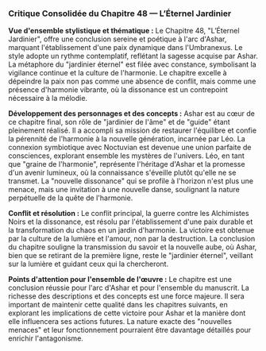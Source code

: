 ### Critique Consolidée du Chapitre 48 — L’Éternel Jardinier

**Vue d'ensemble stylistique et thématique :**
Le Chapitre 48, "L’Éternel Jardinier", offre une conclusion sereine et poétique à l'arc d'Ashar, marquant l'établissement d'une paix dynamique dans l'Umbranexus. Le style adopte un rythme contemplatif, reflétant la sagesse acquise par Ashar. La métaphore du "jardinier éternel" est filée avec constance, symbolisant la vigilance continue et la culture de l'harmonie. Le chapitre excelle à dépeindre la paix non pas comme une absence de conflit, mais comme une présence d'harmonie vibrante, où la dissonance est un contrepoint nécessaire à la mélodie.

**Développement des personnages et des concepts :**
Ashar est au cœur de ce chapitre final, son rôle de "jardinier de l'âme" et de "guide" étant pleinement réalisé. Il a accompli sa mission de restaurer l'équilibre et confie la pérennité de l'harmonie à la nouvelle génération, incarnée par Léo. La connexion symbiotique avec Noctuvian est devenue une union parfaite de consciences, explorant ensemble les mystères de l'univers. Léo, en tant que "graine de l'harmonie", représente l'héritage d'Ashar et la promesse d'un avenir lumineux, où la connaissance s'éveille plutôt qu'elle ne se transmet. La "nouvelle dissonance" qui se profile à l'horizon n'est plus une menace, mais une invitation à une nouvelle danse, soulignant la nature perpétuelle de la quête de l'harmonie.

**Conflit et résolution :**
Le conflit principal, la guerre contre les Alchimistes Noirs et la dissonance, est résolu par l'établissement d'une paix durable et la transformation du chaos en un jardin d'harmonie. La victoire est obtenue par la culture de la lumière et l'amour, non par la destruction. La conclusion du chapitre souligne la transmission du savoir et la nouvelle aube, où Ashar, bien que se retirant de la première ligne, reste le "jardinier éternel", veillant sur la lumière et guidant ceux qui la chercheront.

**Points d'attention pour l'ensemble de l'œuvre :**
Le chapitre est une conclusion réussie pour l'arc d'Ashar et pour l'ensemble du manuscrit. La richesse des descriptions et des concepts est une force majeure. Il sera important de maintenir cette qualité dans les chapitres suivants, en explorant les implications de cette victoire pour Ashar et la manière dont elle influencera ses actions futures. La nature exacte des "nouvelles menaces" et leur fonctionnement pourraient être davantage détaillés pour enrichir l'antagonisme.

